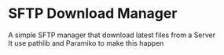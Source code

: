 # SFTP Download Manager
A simple SFTP manager that download latest files from a Server  
It use pathlib and Paramiko to make this happen
